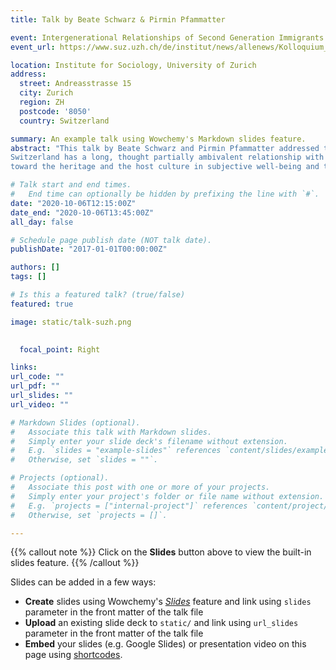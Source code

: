 ```yaml
---
title: Talk by Beate Schwarz & Pirmin Pfammatter

event: Intergenerational Relationships of Second Generation Immigrants
event_url: https://www.suz.uzh.ch/de/institut/news/allenews/Kolloquium_Schwarz.html

location: Institute for Sociology, University of Zurich
address:
  street: Andreasstrasse 15
  city: Zurich
  region: ZH
  postcode: '8050'
  country: Switzerland

summary: An example talk using Wowchemy's Markdown slides feature.
abstract: "This talk by Beate Schwarz and Pirmin Pfammatter addressed the intergenerational relations of adult second-generation immigrants.
Switzerland has a long, thought partially ambivalent relationship with their immigrant groups. This talk adresses the role of orientation 
toward the heritage and the host culture in subjective well-being and the role of experienced conflicts in the relationship toward parents in the explanation of support, that adult immigrants give to their parents"

# Talk start and end times.
#   End time can optionally be hidden by prefixing the line with `#`.
date: "2020-10-06T12:15:00Z"
date_end: "2020-10-06T13:45:00Z"
all_day: false

# Schedule page publish date (NOT talk date).
publishDate: "2017-01-01T00:00:00Z"

authors: []
tags: []

# Is this a featured talk? (true/false)
featured: true

image: static/talk-suzh.png

  
  focal_point: Right

links:
url_code: ""
url_pdf: ""
url_slides: ""
url_video: ""

# Markdown Slides (optional).
#   Associate this talk with Markdown slides.
#   Simply enter your slide deck's filename without extension.
#   E.g. `slides = "example-slides"` references `content/slides/example-slides.md`.
#   Otherwise, set `slides = ""`.

# Projects (optional).
#   Associate this post with one or more of your projects.
#   Simply enter your project's folder or file name without extension.
#   E.g. `projects = ["internal-project"]` references `content/project/deep-learning/index.md`.
#   Otherwise, set `projects = []`.

---
```


{{% callout note %}}
Click on the **Slides** button above to view the built-in slides feature.
{{% /callout %}}

Slides can be added in a few ways:

- **Create** slides using Wowchemy's [*Slides*](https://wowchemy.com/docs/managing-content/#create-slides) feature and link using `slides` parameter in the front matter of the talk file
- **Upload** an existing slide deck to `static/` and link using `url_slides` parameter in the front matter of the talk file
- **Embed** your slides (e.g. Google Slides) or presentation video on this page using [shortcodes](https://wowchemy.com/docs/writing-markdown-latex/).

